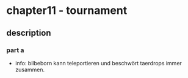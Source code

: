 # chapter11 - tournament

## description

###  part a

* info: bilbeborn kann teleportieren und beschwört taerdrops immer zusammen.
